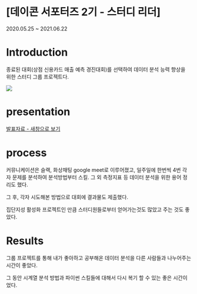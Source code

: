 # [데이콘 서포터즈 2기 - 스터디 리더] 

2020.05.25 ~ 2021.06.22

# Introduction

종료된 대회(상점 신용카드 매출 예측 경진대회)를 선택하여 데이터 분석 능력 향상을 위한 스터디 그룹 프로젝트다.

![](https://ifh.cc/g/sz9G4J.jpg)

# presentation

<a href="데이콘서포터즈.pdf">발표자료 - 새창으로 보기</a>

# process

커뮤니케이션은 슬랙, 화상채팅 google meet로 이루어졌고, 일주일에 한번씩 4번 각자 문제를 분석하여 분석방법부터 스킬. 그 외 측정지표 등 데이터 분석을 위한 용어 정리도 했다.  

그 후, 각자 시도해본 방법으로 대회에 결과물도 제출했다. 

집단지성 활성화 프로젝트인 만큼 스터디원들로부터 얻어가는것도 많았고 주는 것도 좋았다.  

# Results

그룹 프로젝트를 통해 내가 좋아하고 공부해온 데이터 분석을 다른 사람들과 나누어주는 시간이 좋았다.  

그 동안 시계열 분석 방법과 파이썬 스킬들에 대해서 다시 복기 할 수 있는 좋은 시간이었다.  